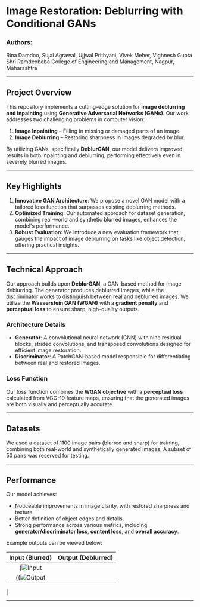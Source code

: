 # Image Restoration: Deblurring with Conditional GANs

### Authors:  
Rina Damdoo, Sujal Agrawal, Ujjwal Prithyani, Vivek Meher, Vighnesh Gupta  
Shri Ramdeobaba College of Engineering and Management, Nagpur, Maharashtra

---

## Project Overview

This repository implements a cutting-edge solution for **image deblurring and inpainting** using **Generative Adversarial Networks (GANs)**. Our work addresses two challenging problems in computer vision:
1. **Image Inpainting** – Filling in missing or damaged parts of an image.
2. **Image Deblurring** – Restoring sharpness in images degraded by blur.

By utilizing GANs, specifically **DeblurGAN**, our model delivers improved results in both inpainting and deblurring, performing effectively even in severely blurred images.

---

## Key Highlights

1. **Innovative GAN Architecture**: We propose a novel GAN model with a tailored loss function that surpasses existing deblurring methods.
2. **Optimized Training**: Our automated approach for dataset generation, combining real-world and synthetic blurred images, enhances the model's performance.
3. **Robust Evaluation**: We introduce a new evaluation framework that gauges the impact of image deblurring on tasks like object detection, offering practical insights.

---

## Technical Approach

Our approach builds upon **DeblurGAN**, a GAN-based method for image deblurring. The generator produces deblurred images, while the discriminator works to distinguish between real and deblurred images. We utilize the **Wasserstein GAN (WGAN)** with a **gradient penalty** and **perceptual loss** to ensure sharp, high-quality outputs.

### Architecture Details
- **Generator**: A convolutional neural network (CNN) with nine residual blocks, strided convolutions, and transposed convolutions designed for efficient image restoration.
- **Discriminator**: A PatchGAN-based model responsible for differentiating between real and restored images.

### Loss Function
Our loss function combines the **WGAN objective** with a **perceptual loss** calculated from VGG-19 feature maps, ensuring that the generated images are both visually and perceptually accurate.

---

## Datasets

We used a dataset of 1100 image pairs (blurred and sharp) for training, combining both real-world and synthetically generated images. A subset of 50 pairs was reserved for testing.

---

## Performance

Our model achieves:
- Noticeable improvements in image clarity, with restored sharpness and texture.
- Better definition of object edges and details.
- Strong performance across various metrics, including **generator/discriminator loss**, **content loss**, and **overall accuracy**.

Example outputs can be viewed below:

| Input (Blurred) | Output (Deblurred) |
|:---------------:|:------------------:|
| (![Input](https://github.com/user-attachments/assets/34d87897-0f1f-4eb2-bb60-54821e211461)
| ((![Output](https://github.com/user-attachments/assets/4dc8f3a4-ed5c-4534-841c-b248ee6f6330)
| 

---
